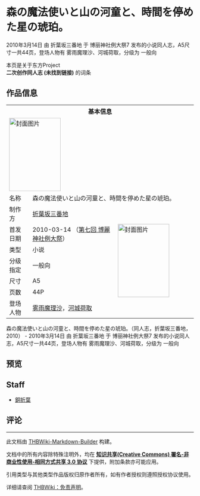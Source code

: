 # 森の魔法使いと山の河童と、時間を停めた星の琥珀。

<!-- source html: G:\repos\THBWiki-Markdown-Builder\THBWikiMarkdown\Temp\main\6\6c\ns0%3A%E6%A3%AE%E3%81%AE%E9%AD%94%E6%B3%95%E4%BD%BF%E3%81%84%E3%81%A8%E5%B1%B1%E3%81%AE%E6%B2%B3%E7%AB%A5%E3%81%A8%E3%80%81%E6%99%82%E9%96%93%E3%82%92%E5%81%9C%E3%82%81%E3%81%9F%E6%98%9F%E3%81%AE%E7%90%A5%E7%8F%80%E3%80%82.html -->

2010年3月14日 由 折葉坂三番地 于 博丽神社例大祭7 发布的小说同人志，A5尺寸一共44页，登场人物有 雾雨魔理沙、河城荷取，分级为 一般向

本页是关于东方Project  
 **二次创作同人志 (未找到链接)** 的词条

## 作品信息

<table><tbody><tr><th colspan="3">基本信息</th></tr><tr><td class="cover-artwork-mobile" colspan="2"><a href="./文件-森の魔法使いと山の河童と、時間を停めた星の琥珀。封面.jpg.md" class="image" title="封面图片"><img alt="封面图片" src="https://upload.thwiki.cc/thumb/8/83/%E6%A3%AE%E3%81%AE%E9%AD%94%E6%B3%95%E4%BD%BF%E3%81%84%E3%81%A8%E5%B1%B1%E3%81%AE%E6%B2%B3%E7%AB%A5%E3%81%A8%E3%80%81%E6%99%82%E9%96%93%E3%82%92%E5%81%9C%E3%82%81%E3%81%9F%E6%98%9F%E3%81%AE%E7%90%A5%E7%8F%80%E3%80%82%E5%B0%81%E9%9D%A2.jpg/138px-%E6%A3%AE%E3%81%AE%E9%AD%94%E6%B3%95%E4%BD%BF%E3%81%84%E3%81%A8%E5%B1%B1%E3%81%AE%E6%B2%B3%E7%AB%A5%E3%81%A8%E3%80%81%E6%99%82%E9%96%93%E3%82%92%E5%81%9C%E3%82%81%E3%81%9F%E6%98%9F%E3%81%AE%E7%90%A5%E7%8F%80%E3%80%82%E5%B0%81%E9%9D%A2.jpg" decoding="async" loading="lazy" width="138" height="196" srcset="https://upload.thwiki.cc/thumb/8/83/%E6%A3%AE%E3%81%AE%E9%AD%94%E6%B3%95%E4%BD%BF%E3%81%84%E3%81%A8%E5%B1%B1%E3%81%AE%E6%B2%B3%E7%AB%A5%E3%81%A8%E3%80%81%E6%99%82%E9%96%93%E3%82%92%E5%81%9C%E3%82%81%E3%81%9F%E6%98%9F%E3%81%AE%E7%90%A5%E7%8F%80%E3%80%82%E5%B0%81%E9%9D%A2.jpg/207px-%E6%A3%AE%E3%81%AE%E9%AD%94%E6%B3%95%E4%BD%BF%E3%81%84%E3%81%A8%E5%B1%B1%E3%81%AE%E6%B2%B3%E7%AB%A5%E3%81%A8%E3%80%81%E6%99%82%E9%96%93%E3%82%92%E5%81%9C%E3%82%81%E3%81%9F%E6%98%9F%E3%81%AE%E7%90%A5%E7%8F%80%E3%80%82%E5%B0%81%E9%9D%A2.jpg 1.5x, https://upload.thwiki.cc/thumb/8/83/%E6%A3%AE%E3%81%AE%E9%AD%94%E6%B3%95%E4%BD%BF%E3%81%84%E3%81%A8%E5%B1%B1%E3%81%AE%E6%B2%B3%E7%AB%A5%E3%81%A8%E3%80%81%E6%99%82%E9%96%93%E3%82%92%E5%81%9C%E3%82%81%E3%81%9F%E6%98%9F%E3%81%AE%E7%90%A5%E7%8F%80%E3%80%82%E5%B0%81%E9%9D%A2.jpg/276px-%E6%A3%AE%E3%81%AE%E9%AD%94%E6%B3%95%E4%BD%BF%E3%81%84%E3%81%A8%E5%B1%B1%E3%81%AE%E6%B2%B3%E7%AB%A5%E3%81%A8%E3%80%81%E6%99%82%E9%96%93%E3%82%92%E5%81%9C%E3%82%81%E3%81%9F%E6%98%9F%E3%81%AE%E7%90%A5%E7%8F%80%E3%80%82%E5%B0%81%E9%9D%A2.jpg 2x" data-file-width="1165" data-file-height="1653"></a></td>
</tr><tr><td class="label">名称</td><td colspan="2"> 森の魔法使いと山の河童と、時間を停めた星の琥珀。 </td></tr><tr><td class="label">制作方</td><td><a href="./折葉坂三番地.md" title="折葉坂三番地">折葉坂三番地</a></td><td class="cover-artwork" rowspan="7" style="min-width:196px;"><a href="./文件-森の魔法使いと山の河童と、時間を停めた星の琥珀。封面.jpg.md" class="image" title="封面图片"><img alt="封面图片" src="https://upload.thwiki.cc/thumb/8/83/%E6%A3%AE%E3%81%AE%E9%AD%94%E6%B3%95%E4%BD%BF%E3%81%84%E3%81%A8%E5%B1%B1%E3%81%AE%E6%B2%B3%E7%AB%A5%E3%81%A8%E3%80%81%E6%99%82%E9%96%93%E3%82%92%E5%81%9C%E3%82%81%E3%81%9F%E6%98%9F%E3%81%AE%E7%90%A5%E7%8F%80%E3%80%82%E5%B0%81%E9%9D%A2.jpg/138px-%E6%A3%AE%E3%81%AE%E9%AD%94%E6%B3%95%E4%BD%BF%E3%81%84%E3%81%A8%E5%B1%B1%E3%81%AE%E6%B2%B3%E7%AB%A5%E3%81%A8%E3%80%81%E6%99%82%E9%96%93%E3%82%92%E5%81%9C%E3%82%81%E3%81%9F%E6%98%9F%E3%81%AE%E7%90%A5%E7%8F%80%E3%80%82%E5%B0%81%E9%9D%A2.jpg" decoding="async" loading="lazy" width="138" height="196" srcset="https://upload.thwiki.cc/thumb/8/83/%E6%A3%AE%E3%81%AE%E9%AD%94%E6%B3%95%E4%BD%BF%E3%81%84%E3%81%A8%E5%B1%B1%E3%81%AE%E6%B2%B3%E7%AB%A5%E3%81%A8%E3%80%81%E6%99%82%E9%96%93%E3%82%92%E5%81%9C%E3%82%81%E3%81%9F%E6%98%9F%E3%81%AE%E7%90%A5%E7%8F%80%E3%80%82%E5%B0%81%E9%9D%A2.jpg/207px-%E6%A3%AE%E3%81%AE%E9%AD%94%E6%B3%95%E4%BD%BF%E3%81%84%E3%81%A8%E5%B1%B1%E3%81%AE%E6%B2%B3%E7%AB%A5%E3%81%A8%E3%80%81%E6%99%82%E9%96%93%E3%82%92%E5%81%9C%E3%82%81%E3%81%9F%E6%98%9F%E3%81%AE%E7%90%A5%E7%8F%80%E3%80%82%E5%B0%81%E9%9D%A2.jpg 1.5x, https://upload.thwiki.cc/thumb/8/83/%E6%A3%AE%E3%81%AE%E9%AD%94%E6%B3%95%E4%BD%BF%E3%81%84%E3%81%A8%E5%B1%B1%E3%81%AE%E6%B2%B3%E7%AB%A5%E3%81%A8%E3%80%81%E6%99%82%E9%96%93%E3%82%92%E5%81%9C%E3%82%81%E3%81%9F%E6%98%9F%E3%81%AE%E7%90%A5%E7%8F%80%E3%80%82%E5%B0%81%E9%9D%A2.jpg/276px-%E6%A3%AE%E3%81%AE%E9%AD%94%E6%B3%95%E4%BD%BF%E3%81%84%E3%81%A8%E5%B1%B1%E3%81%AE%E6%B2%B3%E7%AB%A5%E3%81%A8%E3%80%81%E6%99%82%E9%96%93%E3%82%92%E5%81%9C%E3%82%81%E3%81%9F%E6%98%9F%E3%81%AE%E7%90%A5%E7%8F%80%E3%80%82%E5%B0%81%E9%9D%A2.jpg 2x" data-file-width="1165" data-file-height="1653"></a></td>
</tr><tr><td class="label">首发日期</td><td>2010-03-14&#160;（<a href="/展会作品列表?e=%E5%8D%9A%E4%B8%BD%E7%A5%9E%E7%A4%BE%E4%BE%8B%E5%A4%A7%E7%A5%AD%237">第七回 博麗神社例大祭</a>）</td></tr><tr><td class="label">类型</td><td>小说</td></tr><tr><td class="label">分级指定</td><td>一般向</td></tr><tr><td class="label">尺寸</td><td>A5</td></tr><tr><td class="label">页数</td><td>44P</td></tr><tr><td class="label">登场人物</td><td><a href="./雾雨魔理沙.md" title="雾雨魔理沙">雾雨魔理沙</a>，<a href="./河城荷取.md" title="河城荷取">河城荷取</a></td></tr></tbody></table>

森の魔法使いと山の河童と、時間を停めた星の琥珀。（同人志，折葉坂三番地，2010） - 2010年3月14日 由 折葉坂三番地 于 博丽神社例大祭7 发布的小说同人志，A5尺寸一共44页，登场人物有 雾雨魔理沙、河城荷取，分级为 一般向

## 预览

## Staff
- [銅折葉](./銅折葉.md)


## 评论




---

此文档由 [THBWiki-Markdown-Builder](https://github.com/Delsin-Yu/THBWiki-Markdown-Builder) 构建。

文档中的所有内容除特殊注明外，均在 [**知识共享(Creative Commons) 署名-非商业性使用-相同方式共享 3.0 协议**](https://creativecommons.org/licenses/by-sa/3.0/deed.zh-hans) 下提供，附加条款亦可能应用。

引用类型与其他类型作品版权归原作者所有，如有作者授权则遵照授权协议使用。

详细请查阅 [THBWiki：免责声明](https://thbwiki.cc/THBWiki:%E5%85%8D%E8%B4%A3%E5%A3%B0%E6%98%8E)。


